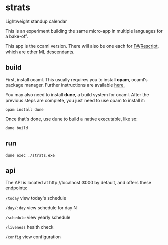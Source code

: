 # strats
Lightweight standup calendar

This is an experiment building the same micro-app in multiple languages for a bake-off.

This app is the ocaml version. There will also be one each for [F#](https://github.com/scally/strats-fsharp)/[Rescript](https://github.com/scally/strats-rescript), which are other ML descendants.

## build

First, install ocaml. This usually requires you to install **opam**, ocaml's package manager. Further instructions are available [here.](https://dev.realworldocaml.org/install.html)

You may also need to install **dune**, a build system for ocaml. After the previous steps are complete, you just need to use opam to install it:

`opam install dune`

Once that's done, use dune to build a native executable, like so:

`dune build`

## run

`dune exec ./strats.exe`

## api

The API is located at http://localhost:3000 by default, and offers these endpoints:

`/today` view today's schedule

`/day/:day` view schedule for day N

`/schedule` view yearly schedule

`/liveness` health check

`/config` view configuration
